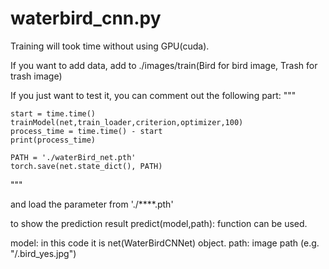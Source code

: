 # waterbird_cnn.py

Training will took time without using GPU(cuda).

If you want to add data, add to ./images/train(Bird for bird image, Trash for trash image)

If you just want to test it, you can comment out the following part:
"""

    start = time.time()
    trainModel(net,train_loader,criterion,optimizer,100)
    process_time = time.time() - start
    print(process_time)
    
    PATH = './waterBird_net.pth'
    torch.save(net.state_dict(), PATH)
"""

and load the parameter from './****.pth'

to show the prediction result predict(model,path): function can be used.

model: in this code it is net(WaterBirdCNNet) object.
path: image path (e.g. "/.bird_yes.jpg")


